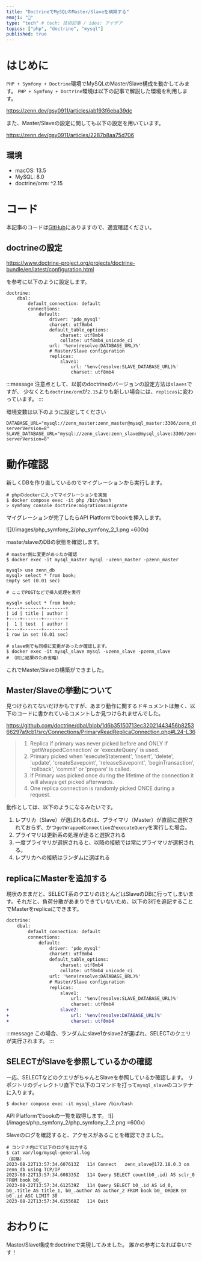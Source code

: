 ```yaml
---
title: "DoctrineでMySQLのMaster/Slaveを構築する"
emoji: "🌽"
type: "tech" # tech: 技術記事 / idea: アイデア
topics: ["php", "doctrine", "mysql"]
published: true
---
```


# はじめに

`PHP + Symfony + Doctrine`環境でMySQLのMaster/Slave構成を動かしてみます。
`PHP + Symfony + Doctrine`環境は以下の記事で解説した環境を利用します。

https://zenn.dev/gsy0911/articles/ab193f6eba39dc

また、Master/Slaveの設定に関しても以下の設定を用いています。

https://zenn.dev/gsy0911/articles/2287b8aa75d706



## 環境

- macOS: 13.5
- MySQL: 8.0
- doctrine/orm: ^2.15

# コード

本記事のコードは[GitHub](https://github.com/gsy0911/zenn-php-symfony/tree/article3.1)にありますので、適宜確認ください。


## doctrineの設定

https://www.doctrine-project.org/projects/doctrine-bundle/en/latest/configuration.html

を参考に以下のように設定します。

```yaml: backend/src/config/packages/doctrine.yaml
doctrine:
    dbal:
        default_connection: default
        connections:
            default:
                driver: 'pdo_mysql'
                charset: utf8mb4
                default_table_options:
                    charset: utf8mb4
                    collate: utf8mb4_unicode_ci
                url: '%env(resolve:DATABASE_URL)%'
                # Master/Slave configuration
                replicas:
                    slave1:
                        url: '%env(resolve:SLAVE_DATABASE_URL)%'
                        charset: utf8mb4
```

:::message
注意点として、以前のdoctrineのバージョンの設定方法は`slaves`ですが、
少なくとも`doctrine/orm`が`2.15`よりも新しい場合には、`replicas`に変わっています。
:::

環境変数は以下のように設定してください

```text: backend/src/env.local
DATABASE_URL="mysql://zenn_master:zenn_master@mysql_master:3306/zenn_db?serverVersion=8"
SLAVE_DATABASE_URL="mysql://zenn_slave:zenn_slave@mysql_slave:3306/zenn_db?serverVersion=8"
```


# 動作確認

新しくDBを作り直しているのでマイグレーションから実行します。

```shell
# phpのdockerに入ってマイグレーションを実施
$ docker compose exec -it php /bin/bash
> symfony console doctrine:migrations:migrate
```

マイグレーションが完了したらAPI Platformでbookを挿入します。

![](/images/php_symfony_2/php_symfony_2_1.png =600x)

master/slaveのDBの状態を確認します。

```shell
# master側に変更があったか確認
$ docker exec -it mysql_master mysql -uzenn_master -pzenn_master

mysql> use zenn_db
mysql> select * from book;
Empty set (0.01 sec)

# ここでPOSTなどで挿入処理を実行

mysql> select * from book;
+----+-------+--------+
| id | title | author |
+----+-------+--------+
|  1 | test  | author |
+----+-------+--------+
1 row in set (0.01 sec)

# slave側でも同様に変更があったか確認します。
$ docker exec -it mysql_slave mysql -uzenn_slave -pzenn_slave
# （同じ結果のため省略）
```

これでMaster/Slaveの構築ができました。

## Master/Slaveの挙動について

見つけられてないだけかもですが、あまり動作に関するドキュメントは無く、以下のコードに書かれているコメントしか見つけられませんでした。

https://github.com/doctrine/dbal/blob/1d6b35150713ec32021443456b825366297a9cb1/src/Connections/PrimaryReadReplicaConnection.php#L24-L36


> 1. Replica if primary was never picked before and ONLY if 'getWrappedConnection'
 or 'executeQuery' is used.
> 2. Primary picked when 'executeStatement', 'insert', 'delete', 'update', 'createSavepoint',
 'releaseSavepoint', 'beginTransaction', 'rollback', 'commit' or 'prepare' is called.
> 3. If Primary was picked once during the lifetime of the connection it will always get picked afterwards.
> 4. One replica connection is randomly picked ONCE during a request.

動作としては、以下のようになるみたいです。

1. レプリカ（Slave）が選ばれるのは、プライマリ（Master）が直前に選択されておらず、かつ`getWrappedConnection`か`executeQuery`を実行した場合。
2. プライマリは更新系の処理が走ると選択される
3. 一度プライマリが選択されると、以降の接続では常にプライマリが選択される。
4. レプリカへの接続はランダムに選ばれる

## replicaにMasterを追加する

現状のままだと、SELECT系のクエリのほとんどはSlaveのDBに行ってしまいます。それだと、負荷分散があまりできていないため、以下の3行を追記することでMasterをreplicaにできます。


```diff yaml:backend/src/config/packages/doctrine.yaml
doctrine:
    dbal:
        default_connection: default
        connections:
            default:
                driver: 'pdo_mysql'
                charset: utf8mb4
                default_table_options:
                    charset: utf8mb4
                    collate: utf8mb4_unicode_ci
                url: '%env(resolve:DATABASE_URL)%'
                # Master/Slave configuration
                replicas:
                    slave1:
                        url: '%env(resolve:SLAVE_DATABASE_URL)%'
                        charset: utf8mb4
+                   slave2:
+                       url: '%env(resolve:DATABASE_URL)%'
+                       charset: utf8mb4
```

:::message
この場合、ランダムにslave1かslave2が選ばれ、SELECTのクエリが実行されます。
:::


## SELECTがSlaveを参照しているかの確認

一応、SELECTなどのクエリがちゃんとSlaveを参照しているか確認します。
リポジトリのディレクトリ直下で以下のコマンドを打って`mysql_slave`のコンテナに入ります。

```shell
$ docker compose exec -it mysql_slave /bin/bash
```

API Platformでbookの一覧を取得します。
![](/images/php_symfony_2/php_symfony_2_2.png =600x)


Slaveのログを確認すると、アクセスがあることを確認できました。

```shell
# コンテナ内にて以下のログを出力する
$ cat var/log/mysql-general.log
（前略）
2023-08-22T13:57:34.607613Z	  114 Connect	zenn_slave@172.18.0.3 on zenn_db using TCP/IP
2023-08-22T13:57:34.608335Z	  114 Query	SELECT count(b0_.id) AS sclr_0 FROM book b0_
2023-08-22T13:57:34.612539Z	  114 Query	SELECT b0_.id AS id_0, b0_.title AS title_1, b0_.author AS author_2 FROM book b0_ ORDER BY b0_.id ASC LIMIT 30
2023-08-22T13:57:34.615568Z	  114 Quit
```


# おわりに

Master/Slave構成をdoctrineで実現してみました。
誰かの参考になれば幸いです！
